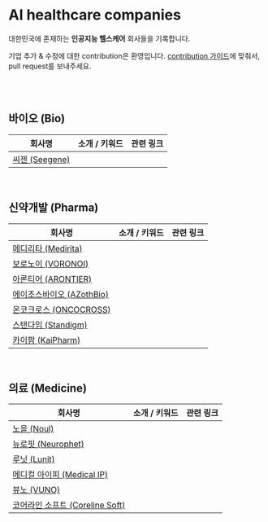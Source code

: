 # AI healthcare companies

대한민국에 존재하는 **인공지능 헬스케어** 회사들을 기록합니다.

기업 추가 & 수정에 대한 contribution은 환영입니다. [contribution 가이드](https://github.com/edenjoah/ai-healthcare-companies/blob/main/contributing.md)에 맞춰서, pull request를 보내주세요.

<br><br>

## 바이오 (Bio)

| 회사명 | 소개 / 키워드 | 관련 링크 |
|------|------------|---------|
| [씨젠 (Seegene)](https://www.seegene.co.kr/) | | |

<br>

## 신약개발 (Pharma)

| 회사명 | 소개 / 키워드 | 관련 링크 |
|------|------------|---------|
| [메디리타 (Medirita)](https://www.medirita.com/) | | |
| [보로노이 (VORONOI)](https://voronoi.io/) | | |
| [아론티어 (ARONTIER)](http://www.arontier.co/) | | |
| [에이조스바이오 (AZothBio)](http://www.azothbio.com/) | | |
| [온코크로스 (ONCOCROSS)](http://oncocross.com/) | | |
| [스탠다임 (Standigm)](https://www.standigm.com/) | | |
| [카이팜 (KaiPharm)](http://www.kaipharm.com/) | | |

<br>

## 의료 (Medicine)

| 회사명 | 소개 / 키워드 | 관련 링크 |
|------|------------|---------|
| [노을 (Noul)](https://noul.kr/) | | |
| [뉴로핏 (Neurophet)](https://www.neurophet.com/) | | |
| [루닛 (Lunit)](https://www.lunit.io/) | | |
| [메디컬 아이피 (Medical IP)](http://www.medicalip.com/) |  |  |
| [뷰노 (VUNO)](https://www.vuno.co/) | | |
| [코어라인 소프트 (Coreline Soft)](https://www.corelinesoft.com/) | | |